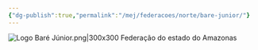 ```yaml
---
{"dg-publish":true,"permalink":"/mej/federacoes/norte/bare-junior/"}
---
```


![Logo Baré Júnior.png|300x300](/img/user/Imagens/Logos%20das%20Federa%C3%A7%C3%B5es/Logo%20Bar%C3%A9%20J%C3%BAnior.png)
Federação do estado do Amazonas